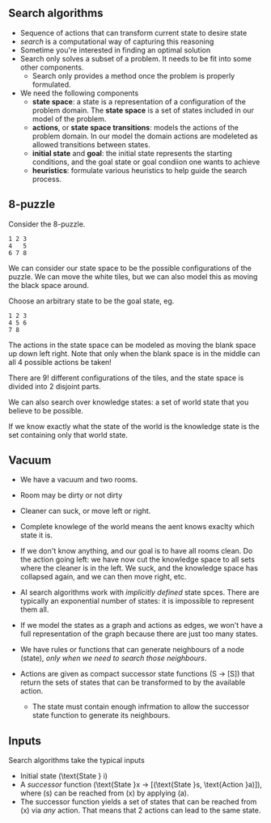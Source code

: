 ## Search algorithms
* Sequence of actions that can transform current state to desire state
* *search* is a computational way of capturing this reasoning
* Sometime you're interested in finding an optimal solution
* Search only solves a subset of a problem. It needs to be fit into some other components.
  * Search only provides a method once the problem is properly formulated.
* We need the following components
  * **state space**: a state is a representation of a configuration of the problem domain. The **state space** is a set of states included in our model of the problem.
  * **actions**, or **state space transitions**: models the actions of the problem domain. In our model the domain actions are modeleted as allowed transitions between states.
  * **initial state** and **goal**: the initial state represents the starting conditions, and the goal state or goal condiion one wants to achieve
  * **heuristics**: formulate various heuristics to help guide the search process.

## 8-puzzle

Consider the 8-puzzle.

```
1 2 3
4   5
6 7 8
```
We can consider our state space to be the possible configurations of the puzzle. We can move the white tiles, but we can also model this as moving the black space around. 

Choose an arbitrary state to be the goal state, eg.

```
1 2 3 
4 5 6
7 8  
```
The actions in the state space can be modeled as moving the blank space up down left right. Note that only when the blank space is in the middle can all 4 possible actions be taken!

There are 9! different configurations of the tiles, and the state space is divided into 2 disjoint parts.

We can also search over knowledge states: a set of world state that you believe to be possible.

If we know exactly what the state of the world is the knowledge state is the set containing only that world state.

## Vacuum

* We have a vacuum and two rooms.
* Room may be dirty or not dirty
* Cleaner can suck, or move left or right.


* Complete knowlege of the world means the aent knows exaclty which state it is.
* If we don't know anything, and our goal is to have all rooms clean. Do the action going left: we have now cut the knowledge space to all sets where the cleaner is in the left. We suck, and the knowledge space has collapsed again, and we can then move right, etc.

* AI search algorithms work with *implicitly defined* state spces. There are typically an exponential number of states: it is impossible to represent them all.

* If we model the states as a graph and actions as edges, we won't have a full representation of the graph because there are just too many states.

* We have rules or functions that can generate neighbours of a node (state), *only when we need to search those neighbours*.

* Actions are given as compact successor state functions \(S -> [S]\) that return the sets of states that can be transformed to by the available action.
  * The state must contain enough infrmation to allow the successor state function to generate its neighbours.


## Inputs
Search algorithms take the typical inputs

* Initial state \(\text{State } i\)
* A *successor* function \(\text{State }x -> [(\text{State }s, \text{Action }a)]\), where \(s\) can be reached from \(x\) by applying \(a\).
* The successor function yields a set of states that can be reached from \(x\) via *any* action. That means that 2 actions can lead to the same state.